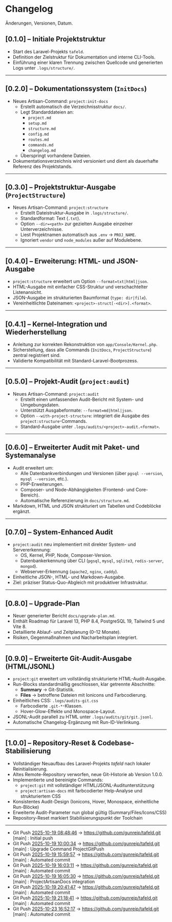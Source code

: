 # Changelog

Änderungen, Versionen, Datum.

## [0.1.0] – Initiale Projektstruktur
- Start des Laravel-Projekts `tafeld`.
- Definition der Zielstruktur für Dokumentation und interne CLI-Tools.
- Einführung einer klaren Trennung zwischen Quellcode und generierten Logs unter `.logs/structure/`.

---

## [0.2.0] – Dokumentationssystem (`InitDocs`)
- Neues Artisan-Command: `project:init-docs`
  - Erstellt automatisch die Verzeichnisstruktur `docs/`.
  - Legt Standarddateien an:
    - `project.md`
    - `setup.md`
    - `structure.md`
    - `config.md`
    - `routes.md`
    - `commands.md`
    - `changelog.md`
  - Überspringt vorhandene Dateien.
- Dokumentationsverzeichnis wird versioniert und dient als dauerhafte Referenz des Projektstands.

---

## [0.3.0] – Projektstruktur-Ausgabe (`ProjectStructure`)
- Neues Artisan-Command: `project:structure`
  - Erstellt Dateistruktur-Ausgabe in `.logs/structure/`.
  - Standardformat: Text (`.txt`).
  - Option `--dir=<path>` zur gezielten Ausgabe einzelner Unterverzeichnisse.
  - Liest Projektnamen automatisch aus `.env` → `PROJ_NAME`.
  - Ignoriert `vendor` und `node_modules` außer auf Modulebene.

---

## [0.4.0] – Erweiterung: HTML- und JSON-Ausgabe
- `project:structure` erweitert um Option `--format=txt|html|json`.
- HTML-Ausgabe mit einfacher CSS-Struktur und verschachtelter Listenansicht.
- JSON-Ausgabe im strukturierten Baumformat (`type: dir|file`).
- Vereinheitlichte Dateinamen: `<project>-struct[-<dir>].<format>`.

---

## [0.4.1] – Kernel-Integration und Wiederherstellung
- Anleitung zur korrekten Rekonstruktion von `app/Console/Kernel.php`.
- Sicherstellung, dass alle Commands (`InitDocs`, `ProjectStructure`) zentral registriert sind.
- Validierte Kompatibilität mit Standard-Laravel-Bootprozess.

---

## [0.5.0] – Projekt-Audit (`project:audit`)
- Neues Artisan-Command: `project:audit`
  - Erstellt einen umfassenden Audit-Bericht mit System- und Umgebungsdaten.
  - Unterstützt Ausgabeformate: `--format=md|html|json`.
  - Option `--with-project-structure`: integriert die Ausgabe des `project:structure`-Commands.
  - Standard-Ausgabe unter `.logs/audits/<project>-audit.<format>`.

---

## [0.6.0] – Erweiterter Audit mit Paket- und Systemanalyse
- Audit erweitert um:
  - Alle Datenbankverbindungen und Versionen (über `pgsql --version`, `mysql --version`, etc.).
  - PHP-Erweiterungen.
  - Composer- und Node-Abhängigkeiten (Frontend- und Core-Bereich).
  - Automatische Referenzierung in `docs/structure.md`.
- Markdown, HTML und JSON strukturiert um Tabellen und Codeblöcke ergänzt.

---

## [0.7.0] – System-Enhanced Audit
- `project:audit` neu implementiert mit direkter System- und Servererkennung:
  - OS, Kernel, PHP, Node, Composer-Version.
  - Datenbankerkennung über CLI (`pgsql`, `mysql`, `sqlite3`, `redis-server`, `mongod`).
  - Webserver-Erkennung (`apache2`, `nginx`, `caddy`).
- Einheitliche JSON-, HTML- und Markdown-Ausgabe.
- Ziel: präziser Status-Quo-Abgleich mit produktiver Infrastruktur.

---

## [0.8.0] – Upgrade-Plan
- Neuer generierter Bericht `docs/upgrade-plan.md`.
- Enthält Roadmap für Laravel 13, PHP 8.4, PostgreSQL 19, Tailwind 5 und Vite 8.
- Detaillierte Ablauf- und Zeitplanung (0–12 Monate).
- Risiken, Gegenmaßnahmen und Nacharbeitsplan integriert.

---

## [0.9.0] – Erweiterte Git-Audit-Ausgabe (HTML/JSONL)
- `project:git` erweitert um vollständig strukturierte HTML-Audit-Ausgabe.
- Run-Blocks standardmäßig geschlossen, klar getrennte Abschnitte:
  - **Summary** → Git-Statistik.
  - **Files** → betroffene Dateien mit Ionicons und Farbcodierung.
- Einheitliches CSS: `.logs/audits-git.css`
  - Farbcodierte `.git-*`-Klassen.
  - Hover-Glow-Effekte und Monospace-Layout.
- JSONL-Audit parallell zu HTML unter `.logs/audits/git/git.jsonl`.
- Automatische Changelog-Ergänzung mit Run-ID-Verlinkung. 

---

## [1.0.0] – Repository-Reset & Codebase-Stabilisierung
- Vollständiger Neuaufbau des Laravel-Projekts *tafeld* nach lokaler Reinitialisierung.
- Altes Remote-Repository verworfen, neue Git-Historie ab Version 1.0.0.
- Implementierte und bereinigte Commands:
  - `project:git` mit vollständiger HTML/JSONL-Auditunterstützung
  - `project:artisan-docs` mit farbcodierter Help-Analyse und strukturiertem CSS
- Konsistentes Audit-Design (Ionicons, Hover, Monospace, einheitliche Run-Blöcke)
- Erweiterte Audit-Parameter nun global gültig (Summary/Files/Icons/CSS)
- Repository-Reset markiert Stabilisierungspunkt der Toolchain

---

- Git Push [2025-10-19 08:48:46](.logs/audits/git/git.html#run-20251019-084846) → https://github.com/gunreip/tafeld.git [main] : Initial push
- Git Push [2025-10-19 10:00:34](.logs/audits/git/git.html#run-20251019-100034) → https://github.com/gunreip/tafeld.git [main] : Upgrade Command ProjectGitPush
- Git Push [2025-10-19 15:59:57](.logs/audits/git/git.html#run-20251019-155957) → https://github.com/gunreip/tafeld.git [main] : Automated commit
- Git Push [2025-10-19 16:03:11](.logs/audits/git/git.html#run-20251019-160311) → https://github.com/gunreip/tafeld.git [main] : Automated commit
- Git Push [2025-10-19 16:05:30](.logs/audits/git/git.html#run-20251019-160530) → https://github.com/gunreip/tafeld.git [main] : ProjectArtisanDocs integration
- Git Push [2025-10-19 20:41:47](.logs/audits/git/git.html#run-20251019-204147) → https://github.com/gunreip/tafeld.git [main] : Automated commit
- Git Push [2025-10-19 21:18:41](.logs/audits/git/git.html#run-20251019-211841) → https://github.com/gunreip/tafeld.git [main] : Automated commit
- Git Push [2025-10-23 16:52:17](.logs/audits/git/git.html#run-20251023-165217) → https://github.com/gunreip/tafeld.git [main] : Automated commit
